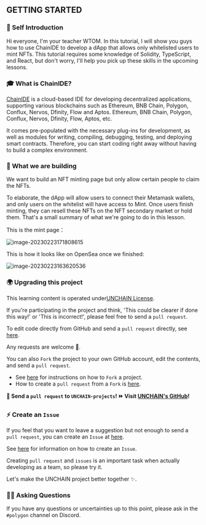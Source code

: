 ## GETTING STARTED

### 🎉 Self Introduction

Hi everyone, I'm your teacher WTOM. In this tutorial, I will show you guys how to use ChainIDE to develop a dApp that allows only whitelisted users to mint NFTs. This tutorial requires some knowledge of Solidity, TypeScript, and React, but don't worry, I'll help you pick up these skills in the upcoming lessons.

### 🎓 What is ChainIDE?

[ChainIDE](https://chainide.com/) is a cloud-based IDE for developing decentralized applications, supporting various blockchains such as Ethereum, BNB Chain, Polygon, Conflux, Nervos, Dfinity, Flow and Aptos. Ethereum, BNB Chain, Polygon, Conflux, Nervos, Dfinity, Flow, Aptos, etc.

It comes pre-populated with the necessary plug-ins for development, as well as modules for writing, compiling, debugging, testing, and deploying smart contracts. Therefore, you can start coding right away without having to build a complex environment.

### 🧱 What we are building

We want to build an NFT minting page but only allow certain people to claim the NFTs.

To elaborate, the dApp will allow users to connect their Metamask wallets, and only users on the whitelist will have access to Mint. Once users finish minting, they can resell these NFTs on the NFT secondary market or hold them. That's a small summary of what we're going to do in this lesson.

This is the mint page：

![image-20230223171808615](/images/Polygon-Whitelist-NFT/section-0/0_1_1.png)

This is how it looks like on OpenSea once we finished:

![image-20230223163620536](/images/Polygon-Whitelist-NFT/section-0/0_1_2.png)

### 🌍 Upgrading this project

This learning content is operated under[UNCHAIN License](https://github.com/unchain-dev/UNCHAIN-projects/blob/main/LICENSE).

If you're participating in the project and think, 'This could be clearer if done this way!' or 'This is incorrect!', please feel free to send a `pull request`.

To edit code directly from GitHub and send a `pull request` directly, see [here](https://docs.github.com/en/repositories/working-with-files/managing-files/editing-files#editing-files-in-another-users-repository).

Any requests are welcome 🎉.

You can also `Fork` the project to your own GitHub account, edit the contents, and send a `pull request`.

- See [here](https://docs.github.com/en/get-started/quickstart/fork-a-repo) for instructions on how to `Fork` a project.
- How to create a `pull request` from a `Fork` is [here](https://docs.github.com/en/pull-requests/collaborating-with-pull-requests/proposing-changes-to-your-work-with-pull-requests/creating-a-pull-request-from-a-fork).

**👋 Send a `pull request` to `UNCHAIN-projects`! ⏩ Visit [UNCHAIN's GitHub](https://github.com/unchain-tech/UNCHAIN-projects)!**

### ⚡️ Create an `Issue`

If you feel that you want to leave a suggestion but not enough to send a `pull request`, you can create an `Issue` at [here](https://github.com/unchain-tech/UNCHAIN-projects/issues).

See [here](https://docs.github.com/en/issues/tracking-your-work-with-issues/creating-an-issue) for information on how to create an `Issue`.

Creating `pull request` and `issues` is an important task when actually developing as a team, so please try it.

Let's make the UNCHAIN project better together ✨.

### 🙋‍♂️ Asking Questions

If you have any questions or uncertainties up to this point, please ask in the `#polygon` channel on Discord.
